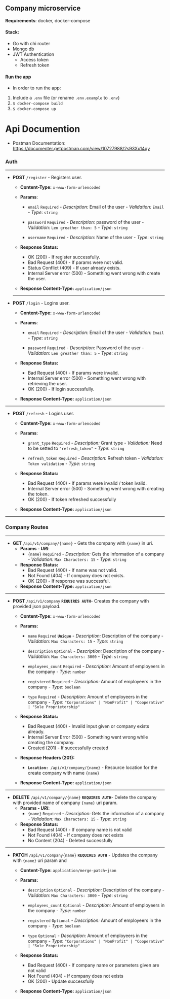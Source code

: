 
## **Company microservice**
**Requirements**: docker, docker-compose
#### **Stack**:
- Go with chi router
- Mongo db
- JWT Authentication
	- Access token
	- Refresh token
#### Run the app
- In order to run the app:
1. Include a `.env` file (or rename `.env.example` to `.env`)
2. 	`$ docker-compose build`
3. `$ docker-compose up`

# Api Documention
- Postman Documentation: https://documenter.getpostman.com/view/10727988/2s93Xx14qy

### Auth
---
- **POST** `/register` - Registers user.
 	- **Content-Type:** `x-www-form-urlencoded`
	- **Params**: 
		- `email` `Required` 
				  - *Description:* Email of the user
				  - *Validation:* `Email` 
				  - *Type*: `string`

		- `password` `Required` 
				  - *Description:* password of the user
				  - *Validation:* `Len greather than: 5` 
				  - *Type*: `string`

		- `username` `Required` 
				  - *Description:* Name of the user
				  - *Type*: `string`

	- **Response Status:**
		- OK (200) - If register successfully.
		- Bad Request (400) - If params were not valid.
		- Status Conflict (409) - If user already exists.
		- Internal Server error (500) - Something went wrong with create the user.
	- **Response Content-Type:** `application/json`
	---
- **POST** `/login` - Logins user.
 	- **Content-Type:** `x-www-form-urlencoded`
	- **Params**: 
		- `email` `Required` 
				  - *Description:* Email of the user
				  - *Validation:* `Email` 
				  - *Type*: `string`

		- `password` `Required` 
				  - *Description:* Password of the user
				  - *Validation:* `Len greather than: 5` 
				  - *Type*: `string`

	- **Response Status:**
		- Bad Request (400) - If params were invalid.
		- Internal Server error (500) - Something went wrong with retrieving the user.
		- OK (200) - If login successfully.

	- **Response Content-Type:** `application/json`
---
- **POST** `/refresh` - Logins user.
 	- **Content-Type:** `x-www-form-urlencoded`
	- **Params**: 
		- `grant_type` `Required` 
				  - *Description:* Grant type
				  - *Validation:* Need to be setted to `"refresh_token"` 
				  - *Type*: `string`

		- `refresh_token` `Required` 
				  - *Description:* Refresh token
				  - *Validation:* `Token validation` 
				  - *Type*: `string`

	- **Response Status:**
		- Bad Request (400) - If params were invalid / token ivalid.
		- Internal Server error (500) - Something went wrong with creating the token.
		- OK (200) - If token refreshed successfully
	- **Response Content-Type:** `application/json`
---
### Company Routes
---
- **GET** `/api/v1/company/{name}` - Gets the company with `{name}` in uri.
	- **Params - *URI***: 
		- `{name}` `Required` 
				  - *Description:* Gets the information of a company
				  - *Validation:* `Max Characters: 15` 
				  - *Type*: `string`
	- **Response Status:**
		- Bad Request (400) - If name was not valid.
		- Not Found (404) - If company does not exists.
		- OK (200) - If response was successful.
	- **Response Content-Type:** `application/json`
---
- **POST** `/api/v1/company` **`REQUIRES AUTH`**- Creates the company with provided json payload.
	- **Content-Type:** `x-www-form-urlencoded`
	- **Params:** 
		- `name` `Required` **`Unique`**
				  - *Description:* Description of the company
				  - *Validation:* `Max Characters: 15` 
				  - *Type*: `string`

		- `description` `Optional` 
			  - *Description:* Description of the company
			  - *Validation:*  `Max Characters: 3000`
			  - *Type*: `string`
		- `employees_count` `Required` 
			  - *Description:* Amount of employeers in the company
			  - *Type*: `number`

		- `registered` `Required` 
			  - *Description:* Amount of employeers in the company
			  - *Type*: `boolean`

		- `type` `Required` 
			  - *Description:* Amount of employeers in the company
			  - *Type*: `"Corporations" | "NonProfit" | "Cooperative" | "Sole Proprietorship"`
	- **Response Status:**
		- Bad Request (400) - Invalid input given or company exists already.
		- Internal Server Error (500) - Something went wrong while creating the company.
		- Created (201) - If successfully created

	- **Response Headers (201):**
		- **`Location:`**` /api/v1/company/{name}` - Resource location for the create company with name `{name}`

	- **Response Content-Type:** `application/json`
---
- **DELETE** `/api/v1/company/{name}` **`REQUIRES AUTH`**- Delete the company with provided name of company `{name}` uri param.
	- **Params - *URI*:** 
		- `{name}` `Required` 
				  - *Description:* Gets the information of a company
				  - *Validation:* `Max Characters: 15` 
				  - *Type*: `string`
	- **Response Status:**
		 - Bad Request (400) - If company name is not valid
		 - Not Found (404) - If company does not exists
		- No Content (204) - Deleted successfully
---
- **PATCH** `/api/v1/company{name}` **`REQUIRES AUTH`** - Updates the company with `{name}` uri param and 
	- **Content-Type:** `application/merge-patch+json`
	- **Params:** 
		- `description` `Optional` 
			  - *Description:* Description of the company
			  - *Validation:*  `Max Characters: 3000`
			  - *Type*: `string`
		- `employees_count` `Optional` 
			  - *Description:* Amount of employeers in the company
			  - *Type*: `number`

		- `registered` `Optional` 
			  - *Description:* Amount of employeers in the company
			  - *Type*: `boolean`

		- `type` `Optional` 
			  - *Description:* Amount of employeers in the company
			  - *Type*: `"Corporations" | "NonProfit" | "Cooperative" | "Sole Proprietorship"`
	- **Response Status:**
		 - Bad Request (400) - If company name or parameters given are not valid
		 - Not Found (404) - If company does not exists
		- OK (200) - Update successfully
	
	- **Response Content-Type:** `application/json`
